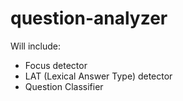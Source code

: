 question-analyzer
=================

Will include:
- Focus detector
- LAT (Lexical Answer Type) detector
- Question Classifier
